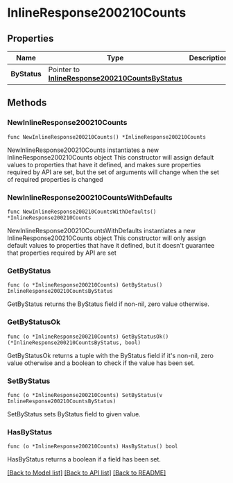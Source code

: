 # InlineResponse200210Counts

## Properties

Name | Type | Description | Notes
------------ | ------------- | ------------- | -------------
**ByStatus** | Pointer to [**InlineResponse200210CountsByStatus**](InlineResponse200210CountsByStatus.md) |  | [optional] 

## Methods

### NewInlineResponse200210Counts

`func NewInlineResponse200210Counts() *InlineResponse200210Counts`

NewInlineResponse200210Counts instantiates a new InlineResponse200210Counts object
This constructor will assign default values to properties that have it defined,
and makes sure properties required by API are set, but the set of arguments
will change when the set of required properties is changed

### NewInlineResponse200210CountsWithDefaults

`func NewInlineResponse200210CountsWithDefaults() *InlineResponse200210Counts`

NewInlineResponse200210CountsWithDefaults instantiates a new InlineResponse200210Counts object
This constructor will only assign default values to properties that have it defined,
but it doesn't guarantee that properties required by API are set

### GetByStatus

`func (o *InlineResponse200210Counts) GetByStatus() InlineResponse200210CountsByStatus`

GetByStatus returns the ByStatus field if non-nil, zero value otherwise.

### GetByStatusOk

`func (o *InlineResponse200210Counts) GetByStatusOk() (*InlineResponse200210CountsByStatus, bool)`

GetByStatusOk returns a tuple with the ByStatus field if it's non-nil, zero value otherwise
and a boolean to check if the value has been set.

### SetByStatus

`func (o *InlineResponse200210Counts) SetByStatus(v InlineResponse200210CountsByStatus)`

SetByStatus sets ByStatus field to given value.

### HasByStatus

`func (o *InlineResponse200210Counts) HasByStatus() bool`

HasByStatus returns a boolean if a field has been set.


[[Back to Model list]](../README.md#documentation-for-models) [[Back to API list]](../README.md#documentation-for-api-endpoints) [[Back to README]](../README.md)



